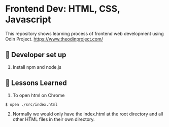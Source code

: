 # Frontend Dev: HTML, CSS, Javascript

This repository shows learning process of frontend web development using Odin Project.
https://www.theodinproject.com/


## :wrench: Developer set up
1. Install npm and node.js


## :eyes: Lessons Learned 
1. To open html on Chrome
```bash
$ open ./src/index.html
```

2. Normally we would only have the index.html at the root directory and all other HTML files in their own directory.